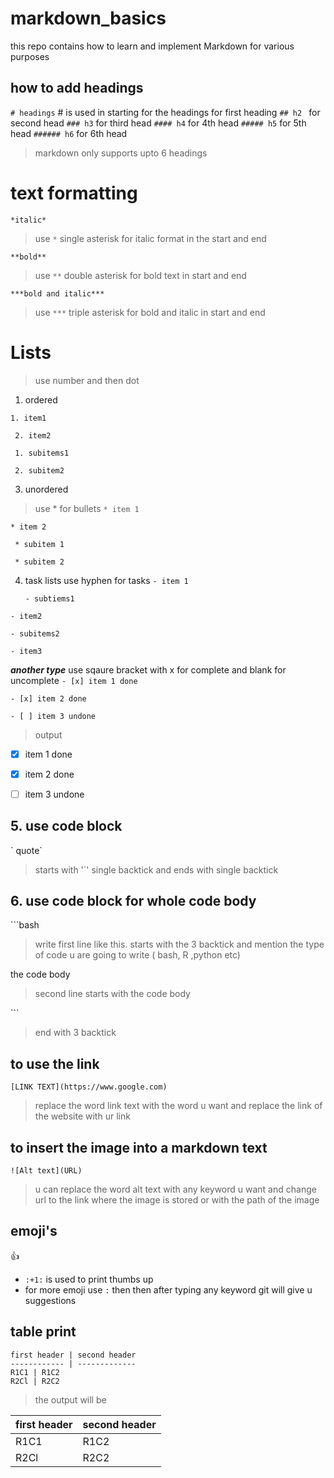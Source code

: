 # markdown_basics
this repo contains how to learn and implement Markdown for various purposes 
## how to add headings 
`# headings` # is used in starting for the headings
for first heading
`## h2 `
for second head
`### h3`
for third head
`#### h4`
for 4th head
`##### h5`
for 5th head
`###### h6`
for 6th head

> markdown only supports upto 6 headings

# text formatting

`*italic*`
> use `*` single asterisk for italic format in the start and end

`**bold**`
> use `**` double asterisk for bold text in start and end

`***bold and italic***`
> use `***` triple asterisk for bold and italic in start and end 


# Lists 
> use number and then dot 
1. ordered

` 1. item1 `

` 2. item2`

   ` 1. subitems1`
   
   ` 2. subitem2`

3. unordered
> use * for bullets
` * item 1 `

` * item 2 `

   ` * subitem 1`

   ` * subitem 2`
      
4. task lists
 use hyphen for tasks
`- item 1`

   `- subtiems1`

`- item2`

   `- subitems2`

   `- item3`

   
***another type***
use sqaure bracket with x for complete and blank for uncomplete
   `- [x] item 1 done `
   
   `- [x] item 2 done `
   
   `- [ ] item 3 undone `

> output

   - [x] item 1 done 
   
   - [x] item 2 done 
   
   - [ ] item 3 undone 

   
## 5. use code block
\` quote\`
> starts with '`' single backtick and ends with single backtick 

## 6. use code block for whole code body

\```bash
> write first line like this. starts with the 3 backtick and mention the type of code u are going to write ( bash, R ,python etc)

the code body
> second line starts with the code body

\```
> end with 3 backtick

## to use the link
`[LINK TEXT](https://www.google.com)`
> replace the word link text with the word u want and replace the link of the website with ur link

## to insert the image into a markdown text
`![Alt text](URL)`
> u can replace the word alt text with any keyword u want and change url to the link where the image is stored or with the path of the image

## emoji's
:+1: 
* `:+1:` is used to print thumbs up
* for more emoji use `:` then then after typing any keyword git will give u suggestions 


## table print
```
first header | second header
------------ | -------------
R1C1 | R1C2
R2Cl | R2C2
```
> the output will be 

first header | second header
------------ | -------------
R1C1 | R1C2
R2Cl | R2C2
